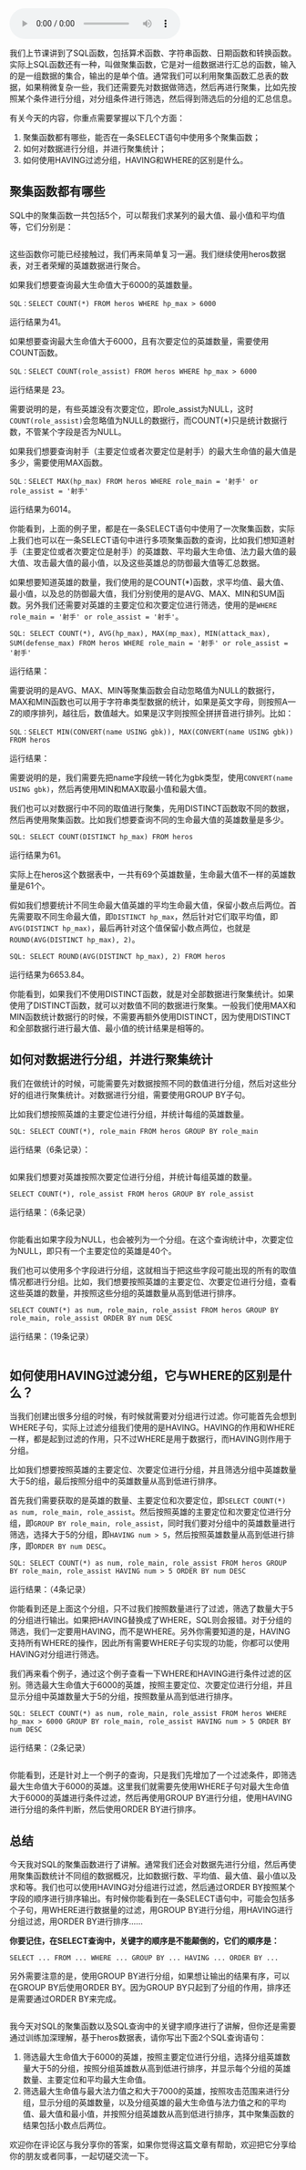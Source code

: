 <audio title="08丨什么是SQL的聚集函数，如何利用它们汇总表的数据？" src="https://static001.geekbang.org/resource/audio/35/09/3537c5286d494ac21a3ba0a1cc12a509.mp3" controls="controls"></audio> 
<p>我们上节课讲到了SQL函数，包括算术函数、字符串函数、日期函数和转换函数。实际上SQL函数还有一种，叫做聚集函数，它是对一组数据进行汇总的函数，输入的是一组数据的集合，输出的是单个值。通常我们可以利用聚集函数汇总表的数据，如果稍微复杂一些，我们还需要先对数据做筛选，然后再进行聚集，比如先按照某个条件进行分组，对分组条件进行筛选，然后得到筛选后的分组的汇总信息。</p><p>有关今天的内容，你重点需要掌握以下几个方面：</p><ol>
<li>聚集函数都有哪些，能否在一条SELECT语句中使用多个聚集函数；</li>
<li>如何对数据进行分组，并进行聚集统计；</li>
<li>如何使用HAVING过滤分组，HAVING和WHERE的区别是什么。</li>
</ol><h2>聚集函数都有哪些</h2><p>SQL中的聚集函数一共包括5个，可以帮我们求某列的最大值、最小值和平均值等，它们分别是：</p><p><img src="https://static001.geekbang.org/resource/image/d1/15/d101026459ffa96504ba3ebb85054415.png" alt=""></p><p>这些函数你可能已经接触过，我们再来简单复习一遍。我们继续使用heros数据表，对王者荣耀的英雄数据进行聚合。</p><p>如果我们想要查询最大生命值大于6000的英雄数量。</p><pre><code>SQL：SELECT COUNT(*) FROM heros WHERE hp_max &gt; 6000
</code></pre><p>运行结果为41。</p><p>如果想要查询最大生命值大于6000，且有次要定位的英雄数量，需要使用COUNT函数。</p><pre><code>SQL：SELECT COUNT(role_assist) FROM heros WHERE hp_max &gt; 6000
</code></pre><p>运行结果是 23。</p><!-- [[[read_end]]] --><p>需要说明的是，有些英雄没有次要定位，即role_assist为NULL，这时<code>COUNT(role_assist)</code>会忽略值为NULL的数据行，而COUNT(*)只是统计数据行数，不管某个字段是否为NULL。</p><p>如果我们想要查询射手（主要定位或者次要定位是射手）的最大生命值的最大值是多少，需要使用MAX函数。</p><pre><code>SQL：SELECT MAX(hp_max) FROM heros WHERE role_main = '射手' or role_assist = '射手'
</code></pre><p>运行结果为6014。</p><p>你能看到，上面的例子里，都是在一条SELECT语句中使用了一次聚集函数，实际上我们也可以在一条SELECT语句中进行多项聚集函数的查询，比如我们想知道射手（主要定位或者次要定位是射手）的英雄数、平均最大生命值、法力最大值的最大值、攻击最大值的最小值，以及这些英雄总的防御最大值等汇总数据。</p><p>如果想要知道英雄的数量，我们使用的是COUNT(*)函数，求平均值、最大值、最小值，以及总的防御最大值，我们分别使用的是AVG、MAX、MIN和SUM函数。另外我们还需要对英雄的主要定位和次要定位进行筛选，使用的是<code>WHERE role_main = '射手' or role_assist = '射手'</code>。</p><pre><code>SQL: SELECT COUNT(*), AVG(hp_max), MAX(mp_max), MIN(attack_max), SUM(defense_max) FROM heros WHERE role_main = '射手' or role_assist = '射手'
</code></pre><p>运行结果：</p><p><img src="https://static001.geekbang.org/resource/image/b9/9d/b9cbaa2af34e0b1eb74e76b60e7eaf9d.png" alt=""><br>
需要说明的是AVG、MAX、MIN等聚集函数会自动忽略值为NULL的数据行，MAX和MIN函数也可以用于字符串类型数据的统计，如果是英文字母，则按照A—Z的顺序排列，越往后，数值越大。如果是汉字则按照全拼拼音进行排列。比如：</p><pre><code>SQL：SELECT MIN(CONVERT(name USING gbk)), MAX(CONVERT(name USING gbk)) FROM heros
</code></pre><p>运行结果：</p><p><img src="https://static001.geekbang.org/resource/image/e1/71/e1fa345ebcb78e686d3dd16cb075e871.png" alt=""><br>
需要说明的是，我们需要先把name字段统一转化为gbk类型，使用<code>CONVERT(name USING gbk)</code>，然后再使用MIN和MAX取最小值和最大值。</p><p>我们也可以对数据行中不同的取值进行聚集，先用DISTINCT函数取不同的数据，然后再使用聚集函数。比如我们想要查询不同的生命最大值的英雄数量是多少。</p><pre><code>SQL: SELECT COUNT(DISTINCT hp_max) FROM heros
</code></pre><p>运行结果为61。</p><p>实际上在heros这个数据表中，一共有69个英雄数量，生命最大值不一样的英雄数量是61个。</p><p>假如我们想要统计不同生命最大值英雄的平均生命最大值，保留小数点后两位。首先需要取不同生命最大值，即<code>DISTINCT hp_max</code>，然后针对它们取平均值，即<code>AVG(DISTINCT hp_max)</code>，最后再针对这个值保留小数点两位，也就是<code>ROUND(AVG(DISTINCT hp_max), 2)</code>。</p><pre><code>SQL: SELECT ROUND(AVG(DISTINCT hp_max), 2) FROM heros
</code></pre><p>运行结果为6653.84。</p><p>你能看到，如果我们不使用DISTINCT函数，就是对全部数据进行聚集统计。如果使用了DISTINCT函数，就可以对数值不同的数据进行聚集。一般我们使用MAX和MIN函数统计数据行的时候，不需要再额外使用DISTINCT，因为使用DISTINCT和全部数据行进行最大值、最小值的统计结果是相等的。</p><h2>如何对数据进行分组，并进行聚集统计</h2><p>我们在做统计的时候，可能需要先对数据按照不同的数值进行分组，然后对这些分好的组进行聚集统计。对数据进行分组，需要使用GROUP BY子句。</p><p>比如我们想按照英雄的主要定位进行分组，并统计每组的英雄数量。</p><pre><code>SQL: SELECT COUNT(*), role_main FROM heros GROUP BY role_main
</code></pre><p>运行结果（6条记录）：</p><p><img src="https://static001.geekbang.org/resource/image/6b/9c/6ba58294f85edbb37499d3f28f60719c.png" alt=""></p><p>如果我们想要对英雄按照次要定位进行分组，并统计每组英雄的数量。</p><pre><code>SELECT COUNT(*), role_assist FROM heros GROUP BY role_assist
</code></pre><p>运行结果：（6条记录）</p><p><img src="https://static001.geekbang.org/resource/image/08/c0/0802ba993844e2875bd6cbbc3d4fa5c0.png" alt=""></p><p>你能看出如果字段为NULL，也会被列为一个分组。在这个查询统计中，次要定位为NULL，即只有一个主要定位的英雄是40个。</p><p>我们也可以使用多个字段进行分组，这就相当于把这些字段可能出现的所有的取值情况都进行分组。比如，我们想要按照英雄的主要定位、次要定位进行分组，查看这些英雄的数量，并按照这些分组的英雄数量从高到低进行排序。</p><pre><code>SELECT COUNT(*) as num, role_main, role_assist FROM heros GROUP BY role_main, role_assist ORDER BY num DESC
</code></pre><p>运行结果：（19条记录）</p><p><img src="https://static001.geekbang.org/resource/image/35/8f/3504fa2cf288a50eb39028d1768d5c8f.png" alt=""></p><h2>如何使用HAVING过滤分组，它与WHERE的区别是什么？</h2><p>当我们创建出很多分组的时候，有时候就需要对分组进行过滤。你可能首先会想到WHERE子句，实际上过滤分组我们使用的是HAVING。HAVING的作用和WHERE一样，都是起到过滤的作用，只不过WHERE是用于数据行，而HAVING则作用于分组。</p><p>比如我们想要按照英雄的主要定位、次要定位进行分组，并且筛选分组中英雄数量大于5的组，最后按照分组中的英雄数量从高到低进行排序。</p><p>首先我们需要获取的是英雄的数量、主要定位和次要定位，即<code>SELECT COUNT(*) as num, role_main, role_assist</code>。然后按照英雄的主要定位和次要定位进行分组，即<code>GROUP BY role_main, role_assist</code>，同时我们要对分组中的英雄数量进行筛选，选择大于5的分组，即<code>HAVING num &gt; 5</code>，然后按照英雄数量从高到低进行排序，即<code>ORDER BY num DESC</code>。</p><pre><code>SQL: SELECT COUNT(*) as num, role_main, role_assist FROM heros GROUP BY role_main, role_assist HAVING num &gt; 5 ORDER BY num DESC
</code></pre><p>运行结果：（4条记录）</p><p><img src="https://static001.geekbang.org/resource/image/ca/61/ca9747ad58e8cf637fe352fb0cfd5761.png" alt=""><br>
你能看到还是上面这个分组，只不过我们按照数量进行了过滤，筛选了数量大于5的分组进行输出。如果把HAVING替换成了WHERE，SQL则会报错。对于分组的筛选，我们一定要用HAVING，而不是WHERE。另外你需要知道的是，HAVING支持所有WHERE的操作，因此所有需要WHERE子句实现的功能，你都可以使用HAVING对分组进行筛选。</p><p>我们再来看个例子，通过这个例子查看一下WHERE和HAVING进行条件过滤的区别。筛选最大生命值大于6000的英雄，按照主要定位、次要定位进行分组，并且显示分组中英雄数量大于5的分组，按照数量从高到低进行排序。</p><pre><code>SQL: SELECT COUNT(*) as num, role_main, role_assist FROM heros WHERE hp_max &gt; 6000 GROUP BY role_main, role_assist HAVING num &gt; 5 ORDER BY num DESC
</code></pre><p>运行结果：（2条记录）</p><p><img src="https://static001.geekbang.org/resource/image/7b/3a/7b62b2a12ec9e66675b3da8b5b54093a.png" alt=""></p><p>你能看到，还是针对上一个例子的查询，只是我们先增加了一个过滤条件，即筛选最大生命值大于6000的英雄。这里我们就需要先使用WHERE子句对最大生命值大于6000的英雄进行条件过滤，然后再使用GROUP BY进行分组，使用HAVING进行分组的条件判断，然后使用ORDER BY进行排序。</p><h2>总结</h2><p>今天我对SQL的聚集函数进行了讲解。通常我们还会对数据先进行分组，然后再使用聚集函数统计不同组的数据概况，比如数据行数、平均值、最大值、最小值以及求和等。我们也可以使用HAVING对分组进行过滤，然后通过ORDER BY按照某个字段的顺序进行排序输出。有时候你能看到在一条SELECT语句中，可能会包括多个子句，用WHERE进行数据量的过滤，用GROUP BY进行分组，用HAVING进行分组过滤，用ORDER BY进行排序……</p><p><strong>你要记住，在SELECT查询中，关键字的顺序是不能颠倒的，它们的顺序是：</strong></p><pre><code>SELECT ... FROM ... WHERE ... GROUP BY ... HAVING ... ORDER BY ...
</code></pre><p>另外需要注意的是，使用GROUP BY进行分组，如果想让输出的结果有序，可以在GROUP BY后使用ORDER BY。因为GROUP BY只起到了分组的作用，排序还是需要通过ORDER BY来完成。</p><p><img src="https://static001.geekbang.org/resource/image/2f/34/2f973b2ef42c25ee2bf4278fc2639434.jpg?wh=2756x1480" alt=""></p><p>我今天对SQL的聚集函数以及SQL查询中的关键字顺序进行了讲解，但你还是需要通过训练加深理解，基于heros数据表，请你写出下面2个SQL查询语句：</p><ol>
<li>筛选最大生命值大于6000的英雄，按照主要定位进行分组，选择分组英雄数量大于5的分组，按照分组英雄数从高到低进行排序，并显示每个分组的英雄数量、主要定位和平均最大生命值。</li>
<li>筛选最大生命值与最大法力值之和大于7000的英雄，按照攻击范围来进行分组，显示分组的英雄数量，以及分组英雄的最大生命值与法力值之和的平均值、最大值和最小值，并按照分组英雄数从高到低进行排序，其中聚集函数的结果包括小数点后两位。</li>
</ol><p>欢迎你在评论区与我分享你的答案，如果你觉得这篇文章有帮助，欢迎把它分享给你的朋友或者同事，一起切磋交流一下。</p>